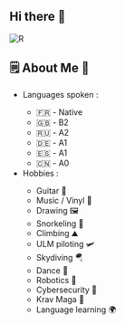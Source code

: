 ## Hi there 👋

![R](https://github.com/0x074b/0x074b/assets/83349783/fcb84070-4e1a-4897-8f6e-169b6b98febe)

## 🗒️ About Me 💬
<ul>
  <li>Languages spoken :</li>
  <ul>
    <li>🇫🇷 - Native</li>
    <li>🇬🇧 - B2</li>
    <li>🇷🇺 - A2</li>
    <li>🇩🇪 - A1</li>
    <li>🇪🇸 - A1</li>
    <li>🇨🇳 - A0</li>
  </ul>
  <li>Hobbies :</li>
  <ul>
    <li>Guitar 🎸</li>
    <li>Music / Vinyl 🎵</li>
    <li>Drawing 🖼️</li>
    <li>Snorkeling 🤿</li>
    <li>Climbing ⛰️</li>
    <li>ULM piloting 🛩️</li>
    <li>Skydiving 🪂</li>
    <li>Dance 💃</li>
    <li>Robotics 🤖</li>
    <li>Cybersecurity 🛜</li>
    <li>Krav Maga 🥋</li>
    <li>Language learning 🌍</li>
  </ul>
</ul>

<!--
- 🔭 I’m currently working on ...
- 🌱 I’m currently learning ...
- 👯 I’m looking to collaborate on ...
- 🤔 I’m looking for help with ...
- 💬 Ask me about ...
- 📫 How to reach me: ...
- 😄 Pronouns: ...
- ⚡ Fun fact: ...
-->
